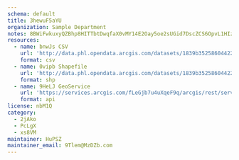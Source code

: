 ```yaml
---
schema: default
title: 3hewuF5aYU 
organization: Sample Department 
notes: 8BWiFwkuxyQZBhp8HITTbtDwqfaX0vMY14E2Oay5oe2sUGid7DscZCS6OpvL1HIzuVdFkhQrng73jJAtPMKl6lr3 cnGmPRjEXSV 
resources:
  - name: bnwJs CSV
    url: 'http://data.phl.opendata.arcgis.com/datasets/1839b35258604422b0b520cbb668df0d_0.csv'
    format: csv
  - name: 0vipb Shapefile
    url: 'http://data.phl.opendata.arcgis.com/datasets/1839b35258604422b0b520cbb668df0d_0.zip'
    format: shp
  - name: 9HeLJ GeoService
    url: 'https://services.arcgis.com/fLeGjb7u4uXqeF9q/arcgis/rest/services/Air_Monitoring_Stations/FeatureServer/0/query'
    format: api
license: nbM1Q 
category:
  - 2jAko 
  - PcLgX 
  - xs8VM 
maintainer: HuPSZ  
maintainer_email: 9Tlem@MzDZb.com
---
```

